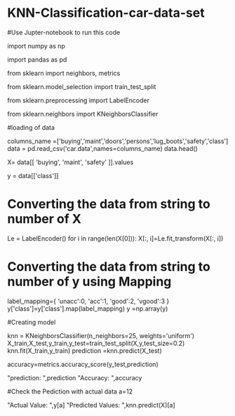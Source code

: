 # KNN-Classification-car-data-set
#Use Jupter-notebook to run this code



import numpy as np

import pandas as pd

from sklearn import neighbors, metrics

from sklearn.model_selection import train_test_split

from sklearn.preprocessing import LabelEncoder

from sklearn.neighbors import KNeighborsClassifier

#loading of data

columns_name =['buying','maint','doors','persons','lug_boots','safety','class']
data = pd.read_csv('car.data',names=columns_name)
data.head()

X= data[[
    'buying',
    'maint',
    'safety'
]].values

y = data[['class']]

# Converting the data from string to number of X

Le = LabelEncoder()
for i in range(len(X[0])):
    X[:, i]=Le.fit_transform(X[:, i])
   
# Converting the data from string to number of y using Mapping

label_mapping={
    'unacc':0,
    'acc':1,
    'good':2,
    'vgood':3
}
y['class']=y['class'].map(label_mapping)
y =np.array(y)


#Creating model

knn = KNeighborsClassifier(n_neighbors=25, weights='uniform')
X_train,X_test,y_train,y_test=train_test_split(X,y,test_size=0.2)
knn.fit(X_train,y_train)
prediction =knn.predict(X_test)

accuracy=metrics.accuracy_score(y_test,prediction)

"prediction: ",prediction
"Accuracy: ",accuracy

#Check the Pediction with actual data
a=12

"Actual Value: ",y[a]
"Predicted Values: ",knn.predict(X)[a]
